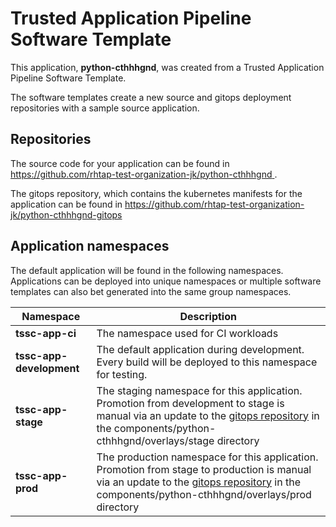 # Trusted Application Pipeline Software Template

This application, **python-cthhhgnd**, was created from a Trusted Application Pipeline Software Template.

The software templates create a new source and gitops deployment repositories with a sample source application. 

## Repositories

The source code for your application can be found in [https://github.com/rhtap-test-organization-jk/python-cthhhgnd ](https://github.com/rhtap-test-organization-jk/python-cthhhgnd ).
 
The gitops repository, which contains the kubernetes manifests for the application can be found in 
[https://github.com/rhtap-test-organization-jk/python-cthhhgnd-gitops ](https://github.com/rhtap-test-organization-jk/python-cthhhgnd-gitops ) 

## Application namespaces 

The default application will be found in the following namespaces. Applications can be deployed into unique namespaces or multiple software templates can also bet generated into the same group namespaces.  

|  Namespace   |  Description   |  
| -------- | -------- |
| **tssc-app-ci** | The namespace used for CI workloads |
| **tssc-app-development** | The default application during development. Every build will be deployed to this namespace for testing. |
| **tssc-app-stage** | The staging namespace for this application. Promotion from development to stage is manual via an update to the [gitops repository](https://github.com/rhtap-test-organization-jk/python-cthhhgnd-gitops ) in the components/python-cthhhgnd/overlays/stage directory |
| **tssc-app-prod** | The production namespace for this application. Promotion from stage to production is manual via an update to the [gitops repository](https://github.com/rhtap-test-organization-jk/python-cthhhgnd-gitops ) in the components/python-cthhhgnd/overlays/prod directory |